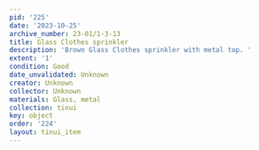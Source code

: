 ```yaml
---
pid: '225'
date: '2023-10-25'
archive_number: 23-01/1-3-13
title: Glass Clothes sprinkler
description: 'Brown Glass Clothes sprinkler with metal top. '
extent: '1'
condition: Good
date_unvalidated: Unknown
creator: Unknown
collector: Unknown
materials: Glass, metal
collection: tinui
key: object
order: '224'
layout: tinui_item
---
```

